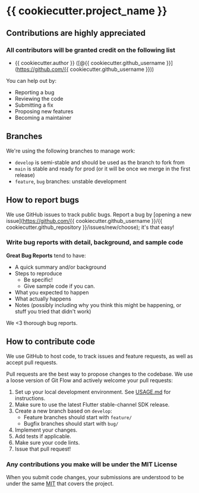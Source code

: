 # {{ cookiecutter.project_name }}

## Contributions are highly appreciated

### All contributors will be granted credit on the following list

* {{ cookiecutter.author }} ([@{{ cookiecutter.github_username }}](https://github.com/{{ cookiecutter.github_username }}))

You can help out by:

* Reporting a bug
* Reviewing the code
* Submitting a fix
* Proposing new features
* Becoming a maintainer

## Branches

We're using the following branches to manage work:

* `develop` is semi-stable and should be used as the branch to fork from
* `main` is stable and ready for prod (or it will be once we merge in the first release)
* `feature`, `bug` branches: unstable development

## How to report bugs

We use GitHub issues to track public bugs. Report a bug by [opening a new issue](https://github.com/{{ cookiecutter.github_username }}/{{ cookiecutter.github_repository }}/issues/new/choose); it's that easy!

### Write bug reports with detail, background, and sample code

**Great Bug Reports** tend to have:

* A quick summary and/or background
* Steps to reproduce
  * Be specific!
  * Give sample code if you can.
* What you expected to happen
* What actually happens
* Notes (possibly including why you think this might be happening, or stuff you tried that didn't work)

We <3 thorough bug reports.

## How to contribute code

We use GitHub to host code, to track issues and feature requests, as well as accept pull requests.

Pull requests are the best way to propose changes to the codebase. We use a loose version of Git Flow
and actively welcome your pull requests:

1. Set up your local development environment. See [USAGE.md](USAGE.md) for instructions.
2. Make sure to use the latest Flutter stable-channel SDK release.
3. Create a new branch based on `develop`:
   * Feature branches should start with `feature/`
   * Bugfix branches should start with `bug/`
4. Implement your changes.
5. Add tests if applicable.
6. Make sure your code lints.
7. Issue that pull request!

### Any contributions you make will be under the MIT License

When you submit code changes, your submissions are understood to be under the same [MIT](LICENSE) that covers the project.
